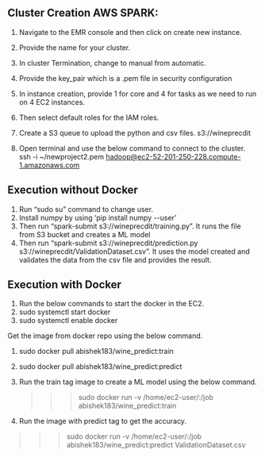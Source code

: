## Cluster Creation AWS SPARK:
 1.	Navigate to the EMR console and then click on create new instance.
 2.	Provide the name for your cluster.
 3.	In cluster Termination, change to manual from automatic.
 4.	Provide the key_pair which is a .pem file in security configuration
 
 5.	In instance creation, provide 1 for core and 4 for tasks as we need to run on 4 EC2 instances.
 6.	Then select default roles for the IAM roles.
 
 7.	Create a S3 queue to upload the python and csv files.
 s3://wineprecdit
 
 8.	Open terminal and use the below command to connect to the cluster.
 ssh -i ~/newproject2.pem hadoop@ec2-52-201-250-228.compute-1.amazonaws.com

## Execution without Docker
 1. Run “sudo su” command to change user.
 2. Install numpy by using ‘pip install numpy --user’
 3. Then run “spark-submit s3://wineprecdit/training.py”. It runs the file from S3 bucket and creates a ML model
 4. Then run “spark-submit s3://wineprecdit/prediction.py s3://wineprecdit/ValidationDataset.csv”. It uses the model created and validates the data from the csv file and provides the result. 

## Execution with Docker
 1. Run the below commands to start the docker in the EC2.
 2. sudo systemctl start docker
 3. sudo systemctl enable docker

Get the image from docker repo using the below command.

 1. sudo docker pull abishek183/wine_predict:train
 2. sudo docker pull abishek183/wine_predict:predict
 
 3. Run the train tag image to create a ML model using the below command.
    >>> sudo docker run -v /home/ec2-user/:/job abishek183/wine_predict:train
 4. Run the image with predict tag to get the accuracy.
 >>>  sudo docker run -v /home/ec2-user/:/job abishek183/wine_predict:predict ValidationDataset.csv
